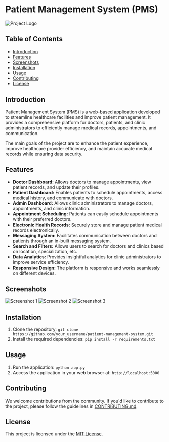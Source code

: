 # Patient Management System (PMS)

![Project Logo](path_to_project_logo.png)

## Table of Contents
- [Introduction](#introduction)
- [Features](#features)
- [Screenshots](#screenshots)
- [Installation](#installation)
- [Usage](#usage)
- [Contributing](#contributing)
- [License](#license)

## Introduction
Patient Management System (PMS) is a web-based application developed to streamline healthcare facilities and improve patient management. It provides a comprehensive platform for doctors, patients, and clinic administrators to efficiently manage medical records, appointments, and communication.

The main goals of the project are to enhance the patient experience, improve healthcare provider efficiency, and maintain accurate medical records while ensuring data security.

## Features
- **Doctor Dashboard:** Allows doctors to manage appointments, view patient records, and update their profiles.
- **Patient Dashboard:** Enables patients to schedule appointments, access medical history, and communicate with doctors.
- **Admin Dashboard:** Allows clinic administrators to manage doctors, appointments, and clinic information.
- **Appointment Scheduling:** Patients can easily schedule appointments with their preferred doctors.
- **Electronic Health Records:** Securely store and manage patient medical records electronically.
- **Messaging System:** Facilitates communication between doctors and patients through an in-built messaging system.
- **Search and Filters:** Allows users to search for doctors and clinics based on location, specialization, etc.
- **Data Analytics:** Provides insightful analytics for clinic administrators to improve service efficiency.
- **Responsive Design:** The platform is responsive and works seamlessly on different devices.

## Screenshots
![Screenshot 1](path_to_screenshot_1.png)
![Screenshot 2](path_to_screenshot_2.png)
![Screenshot 3](path_to_screenshot_3.png)

## Installation
1. Clone the repository: `git clone https://github.com/your_username/patient-management-system.git`
2. Install the required dependencies: `pip install -r requirements.txt`

## Usage
1. Run the application: `python app.py`
2. Access the application in your web browser at: `http://localhost:5000`

## Contributing
We welcome contributions from the community. If you'd like to contribute to the project, please follow the guidelines in [CONTRIBUTING.md](CONTRIBUTING.md).

## License
This project is licensed under the [MIT License](LICENSE).

